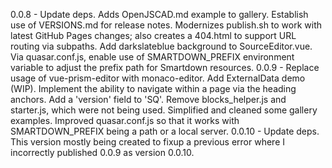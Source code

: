 0.0.8 - Update deps. Adds OpenJSCAD.md example to gallery. Establish use of VERSIONS.md for release notes. Modernizes publish.sh to work with latest GitHub Pages changes; also creates a 404.html to support URL routing via subpaths. Add darkslateblue background to SourceEditor.vue. Via quasar.conf.js, enable use of SMARTDOWN_PREFIX environment variable to adjust the prefix path for Smartdown resources.
0.0.9 - Replace usage of vue-prism-editor with monaco-editor. Add ExternalData demo (WIP). Implement the ability to navigate within a page via the heading anchors. Add a 'version' field to 'SQ'. Remove blocks_helper.js and starter.js, which were not being used. Simplified and cleaned some gallery examples. Improved quasar.conf.js so that it works with SMARTDOWN_PREFIX being a path or a local server.
0.0.10 - Update deps. This version mostly being created to fixup a previous error where I incorrectly published 0.0.9 as version 0.0.10.
